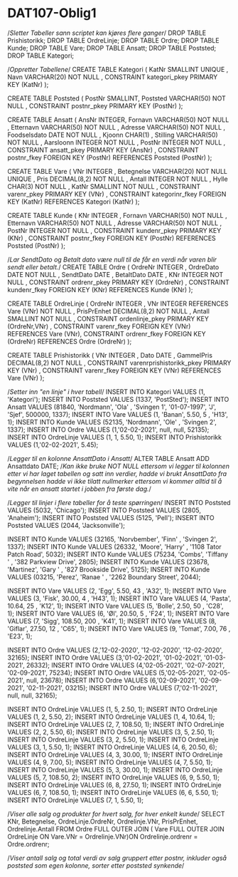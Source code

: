 # DAT107-Oblig1
/*Sletter Tabeller sann scriptet kan kjøres flere ganger*/
DROP TABLE Prishistorikk;
DROP TABLE OrdreLinje;
DROP TABLE Ordre;
DROP TABLE Kunde;
DROP TABLE Vare;
DROP TABLE Ansatt;
DROP TABLE Poststed;
DROP TABLE Kategori;

/*Oppretter Tabellene*/
CREATE TABLE Kategori (
    KatNr SMALLINT UNIQUE ,
    Navn VARCHAR(20) NOT NULL ,
    CONSTRAINT kategori_pkey PRIMARY KEY (KatNr)
);

CREATE TABLE Poststed (
    PostNr SMALLINT,
    Poststed VARCHAR(50) NOT NULL ,
    CONSTRAINT postnr_pkey PRIMARY KEY (PostNr)
);

CREATE TABLE Ansatt (
    AnsNr INTEGER,
    Fornavn VARCHAR(50) NOT NULL ,
    Etternavn VARCHAR(50) NOT NULL ,
    Adresse VARCHAR(50) NOT NULL ,
    Foodselsdato DATE NOT NULL ,
    Kjoonn CHAR(1) ,
    Stilling VARCHAR(50) NOT NULL ,
    Aarsloonn INTEGER NOT NULL ,
    PostNr INTEGER NOT NULL ,
    CONSTRAINT ansatt_pkey PRIMARY KEY (AnsNr) ,
    CONSTRAINT postnr_fkey FOREIGN KEY (PostNr) REFERENCES Poststed (PostNr)
);

CREATE TABLE Vare (
    VNr INTEGER ,
    Betegnelse VARCHAR(20) NOT NULL UNIQUE ,
    Pris DECIMAL(8,2) NOT NULL ,
    Antall INTEGER NOT NULL ,
    Hylle CHAR(3) NOT NULL ,
    KatNr SMALLINT NOT NULL ,
    CONSTRAINT varenr_pkey PRIMARY KEY (VNr) ,
    CONSTRAINT kategorinr_fkey FOREIGN KEY (KatNr) REFERENCES Kategori (KatNr)
);

CREATE TABLE Kunde (
    KNr INTEGER  ,
    Fornavn VARCHAR(50) NOT NULL ,
    Etternavn VARCHAR(50) NOT NULL ,
    Adresse VARCHAR(50) NOT NULL ,
    PostNr INTEGER NOT NULL ,
    CONSTRAINT kundenr_pkey PRIMARY KEY (KNr) ,
    CONSTRAINT postnr_fkey FOREIGN KEY (PostNr) REFERENCES Poststed (PostNr)
);

/*Lar SendtDato og Betalt dato være null til de får en verdi når varen blir sendt eller betalt.*/
CREATE TABLE Ordre (
    OrdreNr  INTEGER ,
    OrdreDato DATE NOT NULL ,
    SendtDato DATE ,
    BetaltDato DATE ,
    KNr INTEGER NOT NULL ,
    CONSTRAINT ordrenr_pkey PRIMARY KEY (OrdreNr) ,
    CONSTRAINT kundenr_fkey FOREIGN KEY (KNr) REFERENCES Kunde (KNr)
);

CREATE TABLE OrdreLinje (
    OrdreNr INTEGER ,
    VNr INTEGER REFERENCES Vare (VNr) NOT NULL ,
    PrisPrEnhet DECIMAL(8,2) NOT NULL  ,
    Antall SMALLINT NOT NULL ,
    CONSTRAINT ordenlinje_pkey PRIMARY KEY (OrdreNr,VNr) ,
    CONSTRAINT varenr_fkey FOREIGN KEY (VNr) REFERENCES Vare (VNr),
    CONSTRAINT ordrenr_fkey FOREIGN KEY (OrdreNr) REFERENCES Ordre (OrdreNr)
);

CREATE TABLE Prishistorikk (
    VNr INTEGER ,
    Dato DATE  ,
    GammelPris DECIMAL(8,2) NOT NULL ,
    CONSTRAINT varenrprishistorikk_pkey PRIMARY KEY (VNr) ,
    CONSTRAINT varenr_fkey FOREIGN KEY (VNr) REFERENCES Vare (VNr)
);

/*Setter inn "en linje" i hver tabell*/
INSERT INTO Kategori VALUES (1, 'Kategori');
INSERT INTO Poststed VALUES (1337, 'PostSted');
INSERT INTO Ansatt VALUES (81840, 'Nordmann', 'Ola' , 'Svingen 1', '01-07-1997', 'J', 'Sjef', 500000, 1337);
INSERT INTO Vare VALUES (1, 'Banan', 5.50, 5 , 'H13', 1);
INSERT INTO Kunde VALUES (52135, 'Nordmann', 'Ole' , 'Svingen 2', 1337);
INSERT INTO Ordre VALUES (1,'02-02-2021', null, null, 52135);
INSERT INTO OrdreLinje VALUES (1, 1, 5.50, 1);
INSERT INTO Prishistorikk VALUES (1,'02-02-2021', 5.45);

/*Legger til en kolonne AnsattDato i Ansatt*/
ALTER TABLE Ansatt ADD Ansattdato DATE;
/*Kan ikke bruke NOT NULL ettersom vi legger til kolonnen etter vi har laget tabellen og satt inn verdier,
  hadde vi brukt AnsattDato fra begynnelsen hadde vi ikke tilatt nullmerker ettersom vi kommer alltid til å
   vite når en ansatt startet i jobben fra første dag.*/

/*Legger til linjer i flere tabeller for å teste spørringen*/
INSERT INTO Poststed VALUES (5032, 'Chicago');
INSERT INTO Poststed VALUES (2805, 'Anaheim');
INSERT INTO Poststed VALUES (5125, 'Pell');
INSERT INTO Poststed VALUES (2044, 'Jacksonville');

INSERT INTO Kunde VALUES (32165, 'Norvbember', 'Finn' , 'Svingen 2', 1337);
INSERT INTO Kunde VALUES (26332, 'Moore', 'Harry' , '1108 Tator Patch Road', 5032);
INSERT INTO Kunde VALUES (75234, 'Combs', 'Tiffany ' , '382 Parkview Drive', 2805);
INSERT INTO Kunde VALUES (23678, 'Martinez', 'Gary ' , '827 Brookside Drive', 5125);
INSERT INTO Kunde VALUES (03215, 'Perez', 'Ranae ' , '2262 Boundary Street', 2044);

INSERT INTO Vare VALUES (2, 'Egg', 5.50, 43 , 'A32', 1);
INSERT INTO Vare VALUES (3, 'Fisk', 30.00, 4 , 'H43', 1);
INSERT INTO Vare VALUES (4, 'Pasta', 10.64, 25 , 'K12', 1);
INSERT INTO Vare VALUES (5, 'Bolle', 2.50, 50 , 'C28', 1);
INSERT INTO Vare VALUES (6, 'Øl', 20.50, 5 , 'F24', 1);
INSERT INTO Vare VALUES (7, 'Sigg', 108.50, 200 , 'K41', 1);
INSERT INTO Vare VALUES (8, 'Giflar', 27.50, 12 , 'C65', 1);
INSERT INTO Vare VALUES (9, 'Tomat', 7.00, 76 , 'E23', 1);

INSERT INTO Ordre VALUES (2,'12-02-2020', '12-02-2020', '12-02-2020', 32165);
INSERT INTO Ordre VALUES (3,'01-02-2021', '01-02-2021', '01-03-2021', 26332);
INSERT INTO Ordre VALUES (4,'02-05-2021', '02-07-2021', '02-09-2021', 75234);
INSERT INTO Ordre VALUES (5,'02-05-2021', '02-05-2021', null, 23678);
INSERT INTO Ordre VALUES (6,'02-09-2021', '02-09-2021', '02-11-2021', 03215);
INSERT INTO Ordre VALUES (7,'02-11-2021', null, null, 32165);

INSERT INTO OrdreLinje VALUES (1, 5, 2.50, 1);
INSERT INTO OrdreLinje VALUES (1, 2, 5.50, 2);
INSERT INTO OrdreLinje VALUES (1, 4, 10.64, 1);
INSERT INTO OrdreLinje VALUES (2, 7, 108.50, 1);
INSERT INTO OrdreLinje VALUES (2, 2, 5.50, 6);
INSERT INTO OrdreLinje VALUES (3, 5, 2.50, 1);
INSERT INTO OrdreLinje VALUES (3, 2, 5.50, 1);
INSERT INTO OrdreLinje VALUES (3, 1, 5.50, 1);
INSERT INTO OrdreLinje VALUES (4, 6, 20.50, 6);
INSERT INTO OrdreLinje VALUES (4, 3, 30.00, 1);
INSERT INTO OrdreLinje VALUES (4, 9, 7.00, 5);
INSERT INTO OrdreLinje VALUES (4, 7, 5.50, 1);
INSERT INTO OrdreLinje VALUES (5, 3, 30.00, 1);
INSERT INTO OrdreLinje VALUES (5, 7, 108.50, 2);
INSERT INTO OrdreLinje VALUES (6, 9, 5.50, 1);
INSERT INTO OrdreLinje VALUES (6, 8, 27.50, 1);
INSERT INTO OrdreLinje VALUES (6, 7, 108.50, 1);
INSERT INTO OrdreLinje VALUES (6, 6, 5.50, 1);
INSERT INTO OrdreLinje VALUES (7, 1, 5.50, 1);

/*Viser alle salg og produkter for hvert salg, for hver enkelt kunde*/
SELECT KNr, Betegnelse, OrdreLinje.OrdreNr, Ordrelinje.VNr, PrisPrEnhet, Ordrelinje.Antall
FROM Ordre FULL OUTER JOIN (
    Vare FULL OUTER JOIN OrdreLinje
    ON Vare.VNr = Ordrelinje.VNr)ON Ordrelinje.ordrenr = Ordre.ordrenr;

/*Viser antall salg og total verdi av salg gruppert etter postnr, inkluder også poststed som egen kolonne,
  sorter etter poststed synkende*/
